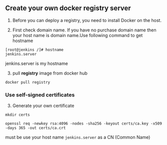## Create your own docker registry server

1. Before you can deploy a registry, you need to install Docker on the host.

2. First check domain name. If you have no purchase domain name then your host name is domain name.Use following command to get hostname
```
[root@jenkins /]# hostname
jenkins.server
```
jenkins.server is my hostname

3. pull **registry** image from docker hub
```
docker pull registry
```

### Use self-signed certificates

3. Generate your own certificate
```
mkdir certs

openssl req -newkey rsa:4096 -nodes -sha256 -keyout certs/ca.key -x509 -days 365 -out certs/ca.crt
```
must be use your host name ```jenkins.server``` as a CN (Common Name)

